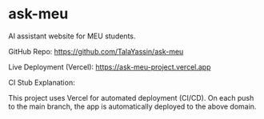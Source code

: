 # ask-meu
AI assistant website for MEU students.


GitHub Repo:
https://github.com/TalaYassin/ask-meu

Live Deployment (Vercel):
https://ask-meu-project.vercel.app

CI Stub Explanation:

This project uses Vercel for automated deployment (CI/CD). On each push to the main branch, the app is automatically deployed to the above domain.
